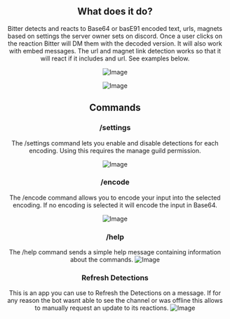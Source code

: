 <div align="center">

## What does it do?
Bitter detects and reacts to Base64 or basE91 encoded text, urls, magnets based on settings the server owner sets on discord. Once a user clicks on the reaction Bitter will DM them with the decoded version. It will also work with embed messages. The url and magnet link detection works so that it will react if it includes and url. See examples below.

![Image](https://cdn.discordapp.com/attachments/1092806007866003476/1092826270317944862/basic_example.gif)

![Image](https://cdn.discordapp.com/attachments/1037705477389299792/1092822135879237743/url_included.gif)

## Commands
### /settings
The /settings command lets you enable and disable detections for each encoding. Using this requires the manage guild permission.

![Image](https://cdn.discordapp.com/attachments/1092806007866003476/1092825920387154112/ezgif-2-30e45bf4f0.gif)

### /encode
The /encode command allows you to encode your input into the selected encoding. If no encoding is selected it will encode the input in Base64.

![Image](https://cdn.discordapp.com/attachments/1092806007866003476/1092826550912688248/encode_example.gif)

### /help
The /help command sends a simple help message containing information about the commands.
![Image](https://cdn.discordapp.com/attachments/1092806007866003476/1092822767675650078/image.png)

### Refresh Detections
This is an app you can use to Refresh the Detections on a message. If for any reason the bot wasnt able to see the channel or was offline this allows to manually request an update to its reactions.
![Image](https://cdn.discordapp.com/attachments/1092806007866003476/1092826767913406525/Refresh_Detections.gif)



</div>